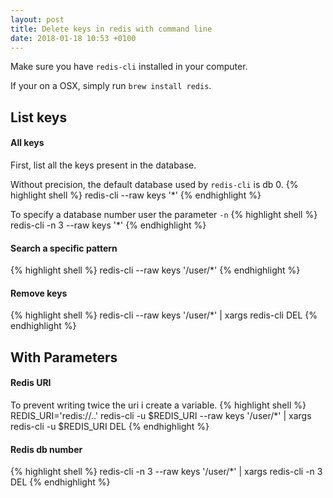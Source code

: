 ```yaml
---
layout: post
title: Delete keys in redis with command line
date: 2018-01-18 10:53 +0100
---
```

Make sure you have `redis-cli` installed in your computer.

If your on a OSX, simply run `brew install redis`.

## List keys
#### All keys
First, list all the keys present in the database.

Without precision, the default database used by `redis-cli` is db 0.
{% highlight shell %}
  redis-cli --raw keys '*'
{% endhighlight %}

To specify a database number user the parameter `-n`
{% highlight shell %}
  redis-cli -n 3 --raw keys '*'
{% endhighlight %}

#### Search a specific pattern
{% highlight shell %}
  redis-cli --raw keys '/user/*'
{% endhighlight %}

#### Remove keys
{% highlight shell %}
  redis-cli --raw keys '/user/*' | xargs redis-cli DEL
{% endhighlight %}

## With Parameters
#### Redis URI
To prevent writing twice the uri i create a variable.
{% highlight shell %}
  REDIS_URI='redis://..'
  redis-cli -u $REDIS_URI --raw keys '/user/*' | xargs redis-cli -u $REDIS_URI DEL
{% endhighlight %}

#### Redis db number
{% highlight shell %}
  redis-cli -n 3 --raw keys '/user/*' | xargs redis-cli -n 3 DEL
{% endhighlight %}
